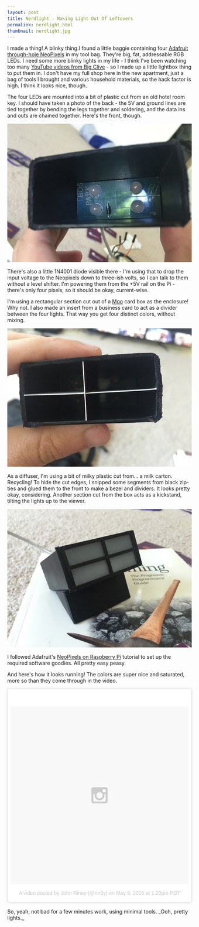 ```yaml
---
layout: post
title: Nerdlight - Making Light Out Of Leftovers
permalink: nerdlight.html
thumbnail: nerdlight.jpg
---
```


I made a thing! A blinky thing.<!-- more -->I found a little baggie containing four
[Adafruit through-hole NeoPixels](https://www.adafruit.com/product/1734) in my tool
bag. They're big, fat, addressable RGB LEDs. I need some more blinky lights in my life - I think
I've been watching too many
[YouTube videos from Big Clive](https://www.youtube.com/watch?v=VDFNA97mS58) - so I made up a
little lightbox thing to put them in. I don't have my full shop here in the new apartment, just
a bag of tools I brought and various household materials, so the hack factor is high. I think it
looks nice, though.

The four LEDs are mounted into a bit of plastic cut from an old hotel room key. I should have taken
a photo of the back - the 5V and ground lines are tied together by bending the legs together and
soldering, and the data ins and outs are chained together. Here's the front, though.

![Mounting for NeoPixels](/images/nerdlight1.jpg)

There's also a little 1N4001 diode visible there - I'm using that to drop the input voltage to the
Neopixels down to three-ish volts, so I can talk to them without a level shifter. I'm powering
them from the +5V rail on the Pi - there's only four pixels, so it should be okay, current-wise.

I'm using a rectangular section cut out of a [Moo](https://www.moo.com/) card box as the enclosure! Why
not. I also made an insert from a business card to act as a divider between the four lights. That
way you get four distinct colors, without mixing.

![Enclosure and light divider](/images/nerdlight2.jpg)

As a diffuser, I'm using a bit of milky plastic cut from&hellip; a milk carton. Recycling!
To hide the cut edges, I snipped some segments from black zip-ties and glued them to the front to
make a bezel and dividers. It looks pretty okay, considering. Another section cut from the box acts
as a kickstand, tilting the lights up to the viewer.

![Diffuser and bezel](/images/nerdlight3.jpg)

I followed Adafruit's
[NeoPixels on Raspberry Pi](https://learn.adafruit.com/neopixels-on-raspberry-pi/)
tutorial to set up the required software goodies. All pretty easy peasy.

And here's how it looks running! The colors are super nice and saturated, more so than they
come through in the video.
<blockquote class="instagram-media" data-instgrm-version="6" style=" background:#FFF; border:0; border-radius:3px; box-shadow:0 0 1px 0 rgba(0,0,0,0.5),0 1px 10px 0 rgba(0,0,0,0.15); margin: 1px; max-width:658px; padding:0; width:99.375%; width:-webkit-calc(100% - 2px); width:calc(100% - 2px);"><div style="padding:8px;"> <div style=" background:#F8F8F8; line-height:0; margin-top:40px; padding:50.0% 0; text-align:center; width:100%;"> <div style=" background:url(data:image/png;base64,iVBORw0KGgoAAAANSUhEUgAAACwAAAAsCAMAAAApWqozAAAAGFBMVEUiIiI9PT0eHh4gIB4hIBkcHBwcHBwcHBydr+JQAAAACHRSTlMABA4YHyQsM5jtaMwAAADfSURBVDjL7ZVBEgMhCAQBAf//42xcNbpAqakcM0ftUmFAAIBE81IqBJdS3lS6zs3bIpB9WED3YYXFPmHRfT8sgyrCP1x8uEUxLMzNWElFOYCV6mHWWwMzdPEKHlhLw7NWJqkHc4uIZphavDzA2JPzUDsBZziNae2S6owH8xPmX8G7zzgKEOPUoYHvGz1TBCxMkd3kwNVbU0gKHkx+iZILf77IofhrY1nYFnB/lQPb79drWOyJVa/DAvg9B/rLB4cC+Nqgdz/TvBbBnr6GBReqn/nRmDgaQEej7WhonozjF+Y2I/fZou/qAAAAAElFTkSuQmCC); display:block; height:44px; margin:0 auto -44px; position:relative; top:-22px; width:44px;"></div></div><p style=" color:#c9c8cd; font-family:Arial,sans-serif; font-size:14px; line-height:17px; margin-bottom:0; margin-top:8px; overflow:hidden; padding:8px 0 7px; text-align:center; text-overflow:ellipsis; white-space:nowrap;"><a href="https://www.instagram.com/p/BFMx85DLIWL/" style=" color:#c9c8cd; font-family:Arial,sans-serif; font-size:14px; font-style:normal; font-weight:normal; line-height:17px; text-decoration:none;" target="_blank">A video posted by John Riney (@rin3y)</a> on <time style=" font-family:Arial,sans-serif; font-size:14px; line-height:17px;" datetime="2016-05-09T20:20:35+00:00">May 9, 2016 at 1:20pm PDT</time></p></div></blockquote>
<script async defer src="//platform.instagram.com/en_US/embeds.js"></script>
<br>
So, yeah, not bad for a few minutes work, using minimal tools. _Ooh, pretty lights._
